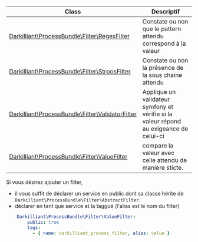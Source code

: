 | Class                                                                                           | Descriptif                                                                             |
|-------------------------------------------------------------------------------------------------|----------------------------------------------------------------------------------------|
| [Darkilliant\ProcessBundle\Filter\RegexFilter](./filter/regex_filter.md)                        | Constate ou non que le pattern attendu correspond à la valeur                          |
| [Darkilliant\ProcessBundle\Filter\StrposFilter](./filter/strpos_filter.md)                      | Constate ou non la présence de la sous chaine attendu                                  |
| [Darkilliant\ProcessBundle\Filter\ValidatorFilter](./filter/symfony_validate_filter.md)          | Applique un validateur symfony et vérifie si la valeur répond au exigeance de celui-ci |
| [Darkilliant\ProcessBundle\Filter\ValueFilter](./filter/value_filter.md)                        | compare la valeur avec celle attendu de manière sticte.                                |

Si vous désirez ajouter un filter,<br>
 - il vous suffit de déclarer un service en public dont sa classe hérite de `Darkilliant\ProcessBundle\Filter\AbstractFilter`.<br>
 - déclarer en tant que service et la taggué (l'alias est le nom du filter)
 
```yaml
    Darkilliant\ProcessBundle\Filter\ValueFilter:
        public: true
        tags:
          - { name: darkilliant_process_filter, alias: value }
```